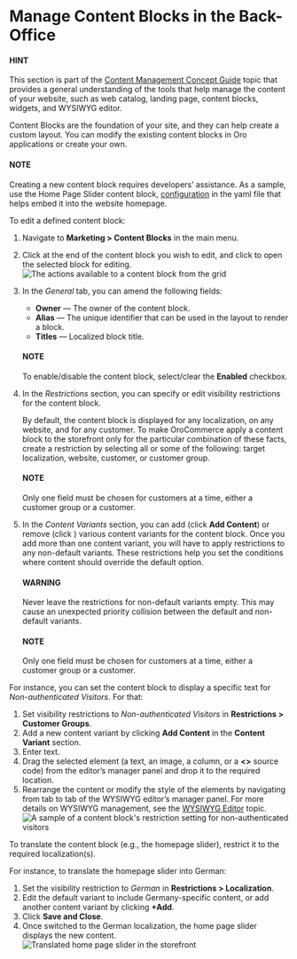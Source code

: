 <!-- begin -->

# Manage Content Blocks in the Back-Office

#### HINT
This section is part of the [Content Management Concept Guide](../../../concept-guides/content-management/index.md#concept-guide-content-management) topic that provides a general understanding of the tools that help manage the content of your website, such as web catalog, landing page, content blocks, widgets, and WYSIWYG editor.

Content Blocks are the foundation of your site, and they can help create a custom layout. You can modify the existing content blocks in Oro applications or create your own.

#### NOTE
Creating a new content block requires developers’ assistance. As a sample, use the Home Page Slider content block, <a href="https://github.com/oroinc/orocommerce/blob/5.1/src/Oro/Bundle/CMSBundle/Resources/views/layouts/default/oro_frontend_root/home_page_slider.yml" target="_blank">configuration</a> in the yaml file that helps embed it into the website homepage.

To edit a defined content block:

1. Navigate to **Marketing > Content Blocks** in the main menu.
2. Click <i class="fa fa-ellipsis-h fa-lg" aria-hidden="true"></i> at the end of the content block you wish to edit, and click <i class="fa fa-edit fa-lg" aria-hidden="true"></i> to open the selected block for editing.
   ![The actions available to a content block from the grid](user/img/marketing/content_blocks/ContentBlocks.png)
3. In the *General* tab, you can amend the following fields:
   * **Owner** — The owner of the content block.
   * **Alias** — The unique identifier that can be used in the layout to render a block.
   * **Titles** — Localized block title.

   #### NOTE
   To enable/disable the content block, select/clear the **Enabled** checkbox.
4. In the *Restrictions* section, you can specify or edit visibility restrictions for the content block.

   By default, the content block is displayed for any localization, on any website, and for any customer.
   To make OroCommerce apply a content block to the storefront only for the particular combination of these facts, create a restriction by selecting all or some of the following: target localization, website, customer, or customer group.

   #### NOTE
   Only one field must be chosen for customers at a time, either a customer group or a customer.
5. In the *Content Variants* section, you can add (click **Add Content**) or remove (click <i class="fa fa-times fa-lg" aria-hidden="true"></i>) various content variants for the content block. Once you add more than one content variant, you will have to apply restrictions to any non-default variants. These restrictions help you set the conditions where content should override the default option.

   #### WARNING
   Never leave the restrictions for non-default variants empty. This may cause an unexpected priority collision between the default and non-default variants.

   #### NOTE
   Only one field must be chosen for customers at a time, either a customer group or a customer.

For instance, you can set the content block to display a specific text for *Non-authenticated Visitors*. For that:

1. Set visibility restrictions to *Non-authenticated Visitors* in **Restrictions > Customer Groups**.
2. Add a new content variant by clicking **Add Content** in the **Content Variant** section.
3. Enter text.
4. Drag the selected element (a text, an image, a column, or a **<>** source code) from the editor’s manager panel and drop it to the required location.
5. Rearrange the content or modify the style of the elements by navigating from tab to tab of the WYSIWYG editor’s manager panel. For more details on WYSIWYG management, see the [WYSIWYG Editor](../../../concept-guides/content-management/wysiwyg.md#getting-started-wysiwyg-editor-field) topic.
   ![A sample of a content block's restriction setting for non-authenticated visitors](user/img/marketing/content_blocks/ContentBlocksSample.png)

<a id="user-guide-landing-pages-marketing-content-blocks-translation"></a>

To translate the content block (e.g., the homepage slider), restrict it to the required localization(s).

For instance, to translate the homepage slider into German:

1. Set the visibility restriction to *German* in **Restrictions > Localization**.
2. Edit the default variant to include Germany-specific content, or add another content variant by clicking **+Add**.
3. Click **Save and Close**.
4. Once switched to the German localization, the home page slider displays the new content.
   ![Translated home page slider in the storefront](user/img/marketing/content_blocks/translated_slider_front.png)

<!-- finish -->
<!-- fa-bars = fa-navicon -->
<!-- Ic Tiles is used as Set As Default in saved views, and as tiles in display layout options -->
<!-- IcPencil refers to Rename in Commerce and Inline Editing in CRM -->
<!-- Check mark in the square. -->
<!-- SortDesc is also used as drop-down arrow -->
